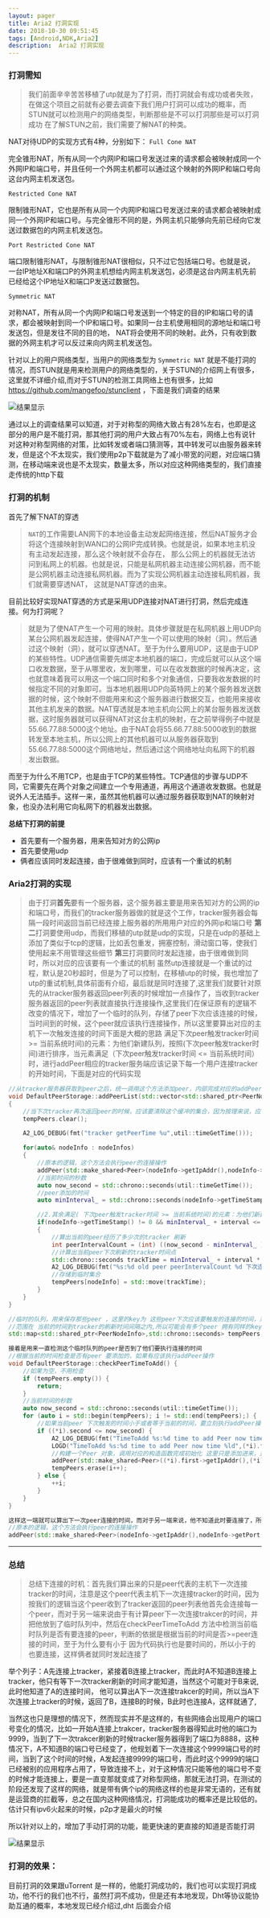 ```yaml
---
layout: pager
title: Aria2 打洞实现
date: 2018-10-30 09:51:45
tags: [Android,NDK,Aria2]
description:  Aria2 打洞实现
---
```

### 打洞需知

>  我们前面辛辛苦苦移植了utp就是为了打洞，而打洞就会有成功或者失败，在做这个项目之前就有必要去调查下我们用户打洞可以成功的概率，而STUN就可以检测用户的网络类型，判断那些是不可以打洞那些是可以打洞成功  在了解STUN之前，我们需要了解NAT的种类。

NAT对待UDP的实现方式有4种，分别如下：
`Full Cone NAT`

完全锥形NAT，所有从同一个内网IP和端口号发送过来的请求都会被映射成同一个外网IP和端口号，并且任何一个外网主机都可以通过这个映射的外网IP和端口号向这台内网主机发送包。

`Restricted Cone NAT`

限制锥形NAT，它也是所有从同一个内网IP和端口号发送过来的请求都会被映射成同一个外网IP和端口号。与完全锥形不同的是，外网主机只能够向先前已经向它发送过数据包的内网主机发送包。

`Port Restricted Cone NAT`

端口限制锥形NAT，与限制锥形NAT很相似，只不过它包括端口号。也就是说，一台IP地址X和端口P的外网主机想给内网主机发送包，必须是这台内网主机先前已经给这个IP地址X和端口P发送过数据包。

`Symmetric NAT`

对称NAT，所有从同一个内网IP和端口号发送到一个特定的目的IP和端口号的请求，都会被映射到同一个IP和端口号。如果同一台主机使用相同的源地址和端口号发送包，但是发往不同的目的地，
NAT将会使用不同的映射。此外，只有收到数据的外网主机才可以反过来向内网主机发送包。

针对以上的用户网络类型，当用户的网络类型为 `Symmetric NAT` 就是不能打洞的情况，而STUN就是用来检测用户的网络类型的，关于STUN的介绍网上有很多，这里就不详细介绍,而对于STUN的检测工具网络上也有很多，比如 https://github.com/mangefoo/stunclient  ，下面是我们调查的结果

![结果显示](/uploads/Aria2打洞实现/STUN调查的结果.png)

通过以上的调查结果可以知道，对于对称型的网络大致占有28%左右，也即是这部分的用户是不能打洞，那其他打洞的用户大致占有70%左右，网络上也有说针对这种对称型网络的对策，比如转发或者端口猜测等，其中转发可以由服务器来转发，但是这个不太现实，我们使用p2p下载就是为了减小带宽的问题，对应端口猜测，在移动端来说也是不太现实，数量太多，所以对应这种网络类型的，我们直接走传统的http下载

### 打洞的机制

首先了解下NAT的穿透

>  `NAT`的工作需要LAN网下的本地设备主动发起网络连接，然后NAT服务才会将这个连接映射到WAN口的公网IP完成转换。也就是说，如果本地主机没有主动发起连接，那么这个映射就不会存在，
那么公网上的机器就无法访问到私网上的机器。也就是说，只能是私网机器主动连接公网机器，而不能是公网机器主动连接私网机器。而为了实现公网机器主动连接私网机器，我们就需要穿透NAT，
这就是NAT穿透的由来。

目前比较好实现NAT穿透的方式是采用UDP连接对NAT进行打洞，然后完成连接。何为打洞呢？

>  就是为了使NAT产生一个可用的映射。具体步骤就是在私网机器上用UDP向某台公网机器发起连接，使得NAT产生一个可以使用的映射（洞）。然后通过这个映射（洞），就可以穿透NAT。至于为什么要用UDP，这是由于UDP的某些特性。UDP通信需要先绑定本地机器的端口，完成后就可以从这个端口收发数据，至于从哪里收，发到哪里，可以在收发数据的时候再决定，这也就意味着我可以用这一个端口同时和多个对象通信，只要我收发数据的时候指定不同的对象即可。当本地机器用UDP向英特网上的某个服务器发送数据的时候，这个映射不但能用来和这个服务器进行数据交互，也能用来接收其他主机发来的数据。NAT穿透就是本地主机向公网上的某台服务器发送数据，这时服务器就可以获得NAT对这台主机的映射，在之前举得例子中就是55.66.77.88:5000这个地址。由于NAT会将55.66.77.88:5000收到的数据转发至本地主机，所以公网上的其他机器可以从服务器获取到55.66.77.88:5000这个网络地址，然后通过这个网络地址向私网下的机器发出数据。

而至于为什么不用TCP，也是由于TCP的某些特性。TCP通信的步骤与UDP不同，它需要先在两个对象之间建立一个专用通道，再用这个通道收发数据。也就是说外人无法插手。这样一来，虽然其他机器可以通过服务器获取到NAT的映射对象，也没办法利用它向私网下的机器发出数据。

**总结下打洞的前提**
- 首先要有一个服务器，用来告知对方的公网ip
- 首先要使用udp
- 俩者应该同时发起连接，由于很难做到同时，应该有一个重试的机制

### Aria2打洞的实现

>  由于打洞**首先**要有一个服务器，这个服务器主要是用来告知对方的公网的ip和端口号，而我们的tracker服务器做的就是这个工作，tracker服务器会每隔一段时间返回当前已经连接上服务器的所用用户对应的外网ip和端口号
**第二**打洞要使用udp，而我们移植的utp就是udp的实现，只是在udp的基础上添加了类似于tcp的逻辑，比如丢包重发，拥塞控制，滑动窗口等，使我们使用起来不用管理这些细节
**第三**打洞要同时发起连接，由于很难做到同时，所以对应的应该要有一个重试的机制 虽然utp连接就是一个重试的过程，默认是20秒超时，但是为了可以控制，在移植utp的时候，我也增加了utp的重试机制,具体前面有介绍，最后就是同时连接了,这里我们就要针对原先的从tracker服务器返回peer列表的时候增加一点操作了，当收到tracker服务器返回的peer列表就直接执行连接操作,这里我们在保证原有的逻辑不改变的情况下，增加了一个临时的队列，存储了peer下次应该连接的时候，当时间到的时候，这个peer就应该执行连接操作，所以这里要算出对应的主机下一次触发连接的时间下面是大概的思路
满足下次peer触发tracker时间 >= 当前系统时间)的元素：为他们新建队列，按照(下次peer触发tracker时间)进行排序，当元素满足（下次peer触发tracker时间 <= 当前系统时间）时，进行addPeer相应的tracker服务端应该记录下每一个用户连接tracker的开始时间，下面是对应的代码实现

```cpp
//从tracker服务器获取到peer之后，统一调用这个方法添加peer，内部完成对应的addPeer逻辑
void DefaultPeerStorage::addPeerList(std::vector<std::shared_ptr<PeerNodeInfo>>& nodeInfos,std::chrono::seconds interval)
{
    //当下次tracker再次返回peer的时候，应该要清除这个缓冲的集合，因为按理来说，应该在下次tracker触发的时候，应该要把所有的peer执行连接操作
    tempPeers.clear();

    A2_LOG_DEBUG(fmt("tracker getPeerTime %u",util::timeGetTime()));

    for(auto& nodeInfo : nodeInfos)
    {
		//原本的逻辑，这个方法会执行peer的连接操作
        addPeer(std::make_shared<Peer>(nodeInfo->getIpAddr(),nodeInfo->getPort()));
        //当前时间的秒数
        auto now_second = std::chrono::seconds(util::timeGetTime());
        //peer添加的时间
        auto minInterval_ = std::chrono::seconds(nodeInfo->getTimeStamp());

        //2.其余满足( 下次peer触发tracker时间 >= 当前系统时间)的元素：为他们新建队列，按照(下次peer触发tracker时间)进行排序，当元素满足（下次peer触发tracker时间 <= 当前系统时间）时，进行addPeer
        if(nodeInfo->getTimeStamp() != 0 && minInterval_ + interval <= now_second)
        {
            //算出当前的peer经历了多少次的tracker 刷新
            int peerIntervalCount = (int) ((now_second - minInterval_ ) / interval);
            //计算出当前peer下次刷新的tracker时间点
            std::chrono::seconds trackTime = minInterval_ + interval * (peerIntervalCount+1);
            A2_LOG_DEBUG(fmt("%s:%d old peer peerIntervalCount %d 下次连接时间 %ld",nodeInfo->getIpAddr().c_str(),nodeInfo->getPort(),peerIntervalCount,static_cast<long int> (trackTime.count())));
            //存储到临时集合
            tempPeers[nodeInfo] = std::move(trackTime);
        }
    }
}

//临时的队列，用来保存那些peer ，这里的key为 这些peer下次应该要触发的连接的时间，采用multimap ，是因为对于那些即将要添加的peer，他们连接的触发时间
//范围在 当前的时间到tracker的刷新时间间隔之内,所以可能会有多个peer 拥有同样的key
std::map<std::shared_ptr<PeerNodeInfo>,std::chrono::seconds> tempPeers;

接着是用来一直检测这个临时队列的peer是否到了他们要执行连接的时间
//根据当前的时间检查是否有peer 要添加的，如果有应该执行addPeer操作
void DefaultPeerStorage::checkPeerTimeToAdd() {
    //如果为空，不用检查
    if (tempPeers.empty()) {
        return;
    }
    //当前时间的秒数
    auto now_second = std::chrono::seconds(util::timeGetTime());
    for (auto i = std::begin(tempPeers); i != std::end(tempPeers);) {
        //如果当前peer 下次触发的时间小于或者等于当前的时间，要立刻执行addPeer操作
        if ((*i).second <= now_second) {
            A2_LOG_DEBUG(fmt("TimeToAdd %s:%d time to add Peer now time %ld",(*i).first->getIpAddr().c_str(),(*i).first->getPort(),static_cast<long int> (now_second.count())));
            LOGD("TimeToAdd %s:%d time to add Peer now time %ld",(*i).first->getIpAddr().c_str(),(*i).first->getPort(),static_cast<long int> (now_second.count()));
            //构建一个Peer 对象，调用对应的构造函数完成初始化 这里只是添加进来，并没有进行连接peer的操作
            addPeer(std::make_shared<Peer>((*i).first->getIpAddr(),(*i).first->getPort()));
            tempPeers.erase(i++);
        } else {
            ++i;
        }
    }
}

这样这一端就可以算出下一次peer连接的时间，而对于另一端来说，他不知道此时要连接了，所以这个时候，应该要首先发起连接，当收到tracker服务器返回的peer列表的时候，对应的代码就是
//原本的逻辑，这个方法会执行peer的连接操作
addPeer(std::make_shared<Peer>(nodeInfo->getIpAddr(),nodeInfo->getPort()));
```

------

### 总结

>  总结下连接的时机：首先我们算出来的只是peer代表的主机下一次连接tracker的时间，注意是这个peer代表主机下一次连接tracker的时间，因为按我们的逻辑当这个peer收到了tracker返回的peer列表他首先会连接每一个peer，而对于另一端来说由于有计算peer下一次连接trakcer的时间，并把他放到了临时队列中，然后在checkPeerTimeToAdd 方法中检测当前临时队列是否有要连接的peer，判断的依据是根据当前的时间是否>=peer连接的时间，至于为什么要有小于 因为代码执行也是要时间的，所以小于的也要连接，这样俩者就同时发起连接了

举个列子：A先连接上tracker，紧接着B连接上tracker，而此时A不知道B连接上tracker，他只有等下一次tracker刷新的时间才能知道，当然这个可能对于B来说,此时他知道了A的连接时间，
他可以算出A下一次连接trakcer的时间，所以当A下次连接上tracker的时候，返回了B，连接B的时候，B此时也连接A，这样就通了,

当然这也只是理想的情况下，然而现实并不是这样的，有些网络会出现用户的端口号变化的情况，比如一开始A连接上trakcer，tracker服务器得知此时他的端口为9999，当到了下一次trakcer刷新的时候tracker服务器得到了端口为8888，这种情况下，A不知道B的端口号已经变了，他规划着下一次连接这个9999端口号的时间，当到了这个时间的时候，A发起连接9999的端口号，而此时这个9999的端口已经被别的应用程序占用了，导致连接不上，对于这种情况只能等他的端口号不变的时候才能连接上，要是一直变那就变成了对称型网络，那就无法打洞，在测试的阶段还发现了这样的网络，就是带有俩个ip的网络这样的也是非常无语的，还有就是运营商的拦截等，总之在国内这种网络情况，打洞能成功的概率还是比较低的。估计只有ipv6火起来的时候，p2p才是最火的时候

所以针对以上的，增加了手动打洞的功能，能更快速的更直接的知道是否能打洞

![结果显示](/uploads/Aria2打洞实现/Aria2手动打洞.png)

### 打洞的效果：

目前打洞的效果跟uTorrent 是一样的，他能打洞成功的，我们也可以实现打洞成功，他不行的我们也不行，虽然打洞不成功，但是还有本地发现，Dht等协议能协助互通的概率，本地发现已经介绍过,dht
后面会介绍
